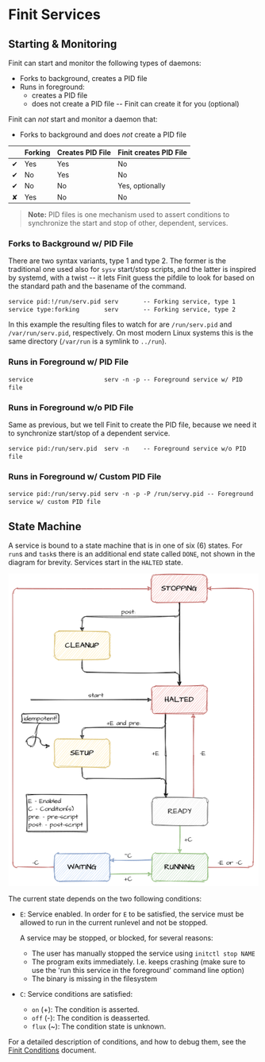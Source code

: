 Finit Services
==============

Starting & Monitoring
---------------------

Finit can start and monitor the following types of daemons:

* Forks to background, creates a PID file
* Runs in foreground:
  - creates a PID file
  - does not create a PID file -- Finit can create it for you (optional)

Finit can *not* start and monitor a daemon that:

* Forks to background and does *not* create a PID file

|   | Forking | Creates PID File | Finit creates PID File |
|---|---------|------------------|------------------------|
| ✔ | Yes     | Yes              | No                     |
| ✔ | No      | Yes              | No                     |
| ✔ | No      | No               | Yes, optionally        |
| ✘ | Yes     | No               | No                     |

> **Note:** PID files is one mechanism used to assert conditions to
> synchronize the start and stop of other, dependent, services.

### Forks to Background w/ PID File

There are two syntax variants, type 1 and type 2.  The former is the
traditional one used also for `sysv` start/stop scripts, and the latter
is inspired by systemd, with a twist -- it lets Finit guess the pifdile
to look for based on the standard path and the basename of the command.

    service pid:!/run/serv.pid serv       -- Forking service, type 1
    service type:forking       serv       -- Forking service, type 2

In this example the resulting files to watch for are `/run/serv.pid` and
`/var/run/serv.pid`, respectively.  On most modern Linux systems this is
the same directory (`/var/run` is a symlink to `../run`).

### Runs in Foreground w/ PID File

    service                    serv -n -p -- Foreground service w/ PID file

### Runs in Foreground w/o PID File

Same as previous, but we tell Finit to create the PID file, because we
need it to synchronize start/stop of a dependent service.

    service pid:/run/serv.pid  serv -n    -- Foreground service w/o PID file

### Runs in Foreground w/ Custom PID File

    service pid:/run/servy.pid serv -n -p -P /run/servy.pid -- Foreground service w/ custom PID file


State Machine
-------------

A service is bound to a state machine that is in one of six (6) states.
For `run`s and `task`s there is an additional end state called `DONE`,
not shown in the diagram for brevity.  Services start in the `HALTED`
state.

![The service state machine](svc-machine.png "The service state machine")

The current state depends on the two following conditions:

* `E`: Service enabled. In order for `E` to be satisfied, the service
  must be allowed to run in the current runlevel and not be stopped.
  
  A service may be stopped, or blocked, for several reasons:

  - The user has manually stopped the service using `initctl stop NAME`
  - The program exits immediately. I.e. keeps crashing (make sure to use
    the 'run this service in the foreground' command line option)
  - The binary is missing in the filesystem

* `C`: Service conditions are satisfied:

  - `on` (+): The condition is asserted.
  - `off` (-): The condition is deasserted.
  - `flux` (~): The condition state is unknown.

For a detailed description of conditions, and how to debug them,
see the [Finit Conditions](conditions.md) document.
